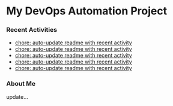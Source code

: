 # My DevOps Automation Project

### Recent Activities
<!-- activity:START -->
- [chore: auto-update readme with recent activity](https://github.com/kaigiii/mybowling-app/commit/ded6f26fc1e4aeb59f2c40caabaa8c662278f8e5)
- [chore: auto-update readme with recent activity](https://github.com/kaigiii/mybowling-app/commit/82c3ac7365406958b11a26e32f47718d36d9e5ed)
- [chore: auto-update readme with recent activity](https://github.com/kaigiii/mybowling-app/commit/f8e5c6abcad3682150ec44d83eb6c6b37efe3dec)
- [chore: auto-update readme with recent activity](https://github.com/kaigiii/mybowling-app/commit/147a89b86f32c58d05f5c4e6b5556e11c9bfe6be)
- [chore: auto-update readme with recent activity](https://github.com/kaigiii/mybowling-app/commit/601c51e39f59ca40f2b2d681e4c30d002da4320b)
<!-- activity:END -->

### About Me
<!-- MYLINKS:START -->
<!-- MYLINKS:END -->

update...
